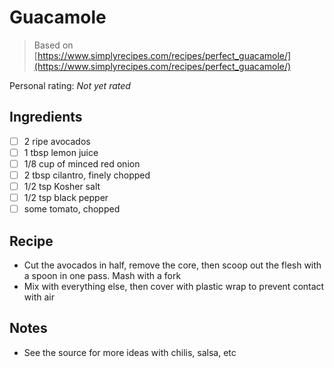 <!-- Needs Manual Review -->

<!-- Do not modify sections with "AUTO-*". They are updated by make.py -->

# Guacamole

> Based on [https://www.simplyrecipes.com/recipes/perfect_guacamole/](https://www.simplyrecipes.com/recipes/perfect_guacamole/)

<!-- rating=0; (User can specify rating on scale of 1-5) -->
<!-- AUTO-UserRating -->
Personal rating: *Not yet rated*
<!-- /AUTO-UserRating -->

<!-- TODO: Capture image for Guacamole -->

## Ingredients

* [ ] 2 ripe avocados
* [ ] 1 tbsp lemon juice
* [ ] 1/8 cup of minced red onion
* [ ] 2 tbsp cilantro, finely chopped
* [ ] 1/2 tsp Kosher salt
* [ ] 1/2 tsp black pepper
* [ ] some tomato, chopped

## Recipe

* Cut the avocados in half, remove the core, then scoop out the flesh with a spoon in one pass. Mash with a fork
* Mix with everything else, then cover with plastic wrap to prevent contact with air

## Notes

* See the source for more ideas with chilis, salsa, etc
